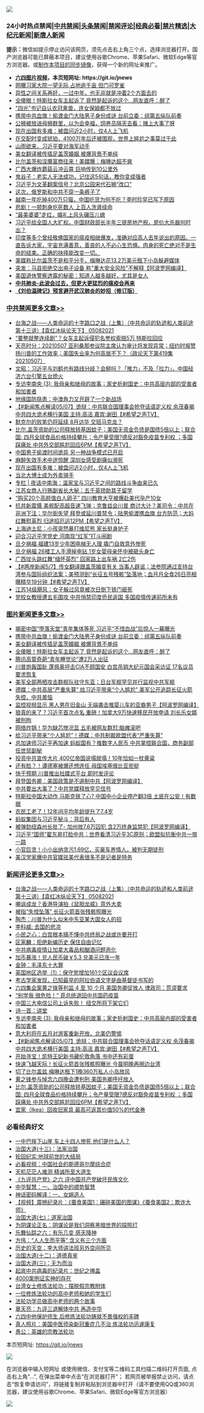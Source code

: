 ![](https://raw.githubusercontent.com/fqnews/bnews/master/64photo/fqnews-qr.jpg)

<div id="tt">
<h3>24小时热点禁闻|<a href="#%E4%B8%AD%E5%85%B1%E7%A6%81%E9%97%BB%E6%9B%B4%E5%A4%9A%E6%96%87%E7%AB%A0">中共禁闻</a>|<a href="#%E5%9B%BE%E7%89%87%E6%96%B0%E9%97%BB%E6%9B%B4%E5%A4%9A%E6%96%87%E7%AB%A0">头条禁闻</a>|<a href="#%E6%96%B0%E9%97%BB%E8%AF%84%E8%AE%BA%E6%9B%B4%E5%A4%9A%E6%96%87%E7%AB%A0">禁闻评论|<a href="#%E5%BF%85%E7%9C%8B%E7%BB%8F%E5%85%B8%E5%A5%BD%E6%96%87">经典必看|<a href="/video.md#%E7%A6%81%E7%89%87%E7%B2%BE%E9%80%89">禁片精选</a>|<a href="https://github.com/fqnews/djy/blob/master/gb/nf1351518.md#1">大纪元新闻</a>|<a href="https://github.com/fqnews/ntdtv/blob/master/gb/prog204.md#1">新唐人新闻</a></h3>
<div><b>提示：</b>微信如提示停止访问该网页，须先点击右上角三个点，选择浏览器打开。国产浏览器可能已屏蔽本项目，建议使用谷歌Chrome、苹果Safari、微软Edge等官方浏览器。或<a href="https://github.com/fqnews/bnews/blob/master/%E5%88%B6%E4%BD%9Cgit%E7%A6%81%E9%97%BB%E9%95%9C%E5%83%8F.md">制作本项目的同步镜像</a>，获得一个新的网址来推广。</div>
<ul>
<li><b><a href="http://d1.bdrive.tk/64.mp4" target="_blank">六四图片视频</a>，本页短网址: https://git.io/jnews</b></li>
<li><a href="/cbnews/20210507/1541401.md">网曝习家大院一望无际 占地逾千亩 但门可罗雀</a></li>
<li><a href="/funmedia/20210507/1541602.md">异性之间关系再好，一过中年，也无非就是冲着2个方面去的</a></li>
<li><a href="/topimagenews/20210507/1541452.md">全傻眼！特斯拉女车主起诉了 竟然是起诉的这个…网友直呼：醉了</a></li>
<li><a href="/lifebaike/20210507/1541589.md">“四光”书记自认衣冠禽兽，连女保姆都不放过</a></li>
<li><a href="/topimagenews/20210507/1541572.md">携带中共血旗！偷渡金门大陆男子身份成谜 台前立委：组第五纵队前奏</a></li>
<li><a href="/funmedia/20210507/1541628.md">公狮被放进母狮群里，以为会幸福，饲养员隔天去看：摊上大事了呀</a></li>
<li><a href="/cbnews/20210508/1541954.md">现在出国有多难：被盘问近2小时，仅4人上飞机</a></li>
<li><a href="/funmedia/20210507/1541630.md">在交配时变成琥珀，4100万年后还被围观，世界上尴尬之事莫过于此</a></li>
<li><a href="/comments/20210507/1541426.md">山雨欲来，习近平要对海军动手</a></li>
<li><a href="/topimagenews/20210507/1541541.md">美女翻译被传插足盖茨婚姻 被爆背景不单纯</a></li>
<li><a href="/cnnews/20210507/1541771.md">比尔盖茨和淫魔富商往来！美媒曝：梅琳达超不爽</a></li>
<li><a href="/cnnews/20210507/1541457.md">广西大爆炸蘑菇云冲云霄 巨响传到10公里外</a></li>
<li><a href="/funmedia/20210507/1541603.md">鬼谷子：老实人无法成功，记住这5句话，教你变成强者</a></li>
<li><a href="/cbnews/20210507/1541402.md">习近平为文革翻案信号？北京公园宋代石狮“改口”</a></li>
<li><a href="/worldnews/20210507/1541769.md">这次，俄罗斯和中共不穿一条裤子了</a></li>
<li><a href="/funmedia/20210507/1541631.md">越南一年吃掉400万只猫，中国吃货为何不吃？李时珍早已写下原因</a></li>
<li><a href="/cnnews/20210508/1541966.md">悲剧！一顿刺身吃死数人 上百人洗肾续命</a></li>
<li><a href="/funmedia/20210507/1541626.md">“最美婆婆”走红，婚礼上风头碾压儿媳</a></li>
<li><a href="/bannedvideo/20210507/1541561.md">习近平给全国人大扩权，中国财政部长半年三提房地产税，房价大杀器何时出？</a></li>
<li><a href="/comments/20210507/1541224.md">印度等多个曾经敬佛国家的瘟疫相继爆发，准确对应高人去年说出的原因。一直告诉大家，宇宙充满善意，善良的人不必心生恐惧。肉身的死亡绝对不是生命的结束。正确的抉择能改变一切。</a></li>
<li><a href="/yule/20210508/1541880.md">美媒称比尔盖茨不是和平分手，梅琳达花13.2万美元租下小岛躲避媒体</a></li>
<li><a href="/cnnews/20210507/1541526.md">突发：马县拒绝交出电子设备 称"重大安全风险"不解释【阿波罗网编译】</a></li>
<li><a href="/funmedia/20210507/1541428.md">美国退休警察透露的秘密：知道人越多越好，尤其是女人</a></li>
<li><b><a href="/comments/20200211/1275071.md" target="_blank">中共肺炎-此波会过去，但更大更猛烈的瘟疫会再来</a></b></li>
<li><b><a href="/comments/20200207/1272816.md" target="_blank">《刘伯温碑记》预言避开武汉肺炎的妙招（修订版）</a></b></li>
</ul>
</div>

<div class="catlist">
<h3><a href="/cbnews/" target="_blank">中共禁闻</a><span><a href="/cbnews/" target="_blank" rel="nofollow">更多文章>></a></span></h3>
<ul>
<li><a href="/comments/20210508/1542125.md" target="_blank">台海之战——人类命运的十字路口之战（上集）（中共命运的轨迹和人类前途  第十三讲）【袁红冰纵论天下】 05082021</a></li>
<li><a href="/cbnews/20210508/1542104.md" target="_blank">“要整就整连续剧”？女车主起诉侵犯名誉权索赔5万 特斯拉回应</a></li>
<li><a href="/cbnews/20210508/1542103.md" target="_blank">天亮时分：20210507 亚利桑那参议院主席认为审计将发现异常；纽约时报赞扬川普的工作效率；美国失业率为何高居不下？（政论天下第419集 20210507）</a></li>
<li><a href="/cbnews/20210508/1542042.md" target="_blank">文昭：习近平与刘鹤也有路线分歧？会掰吗？「推力」不及「拉力」，中国经济六台引擎五台熄火</a></li>
<li><a href="/comments/20210508/1542015.md" target="_blank">专访李南央 (3): 我母亲和继母的故事；家史折射国史：中共高层内部的受害者和加害者</a></li>
<li><a href="/cbnews/20210508/1542014.md" target="_blank">地缘国防隐患：中澳角力又开辟了一个新战场</a></li>
<li><a href="/comments/20210508/1541999.md" target="_blank">【#新闻焦点解读05/07】诡辩：中共联合国理事会抢夺话语定义权  余茂春揭中共四大诡术横行美国  主持:高洁  嘉宾:谢田【#希望之声TV】</a></li>
<li><a href="/cbnews/20210508/1541994.md" target="_blank">默克尔的败笔仍将延续 8月访华 交班马克龙？</a></li>
<li><a href="/comments/20210508/1541979.md" target="_blank">比尔.盖茨资助的公司释放转基因蚊子；美国无资金负债是国债5倍以上；联合国: 四月全球食品价格持续攀升；令产量受限?德反对豁免疫苗专利权 ；多国踩痛处 中共外交部尴尬回应6PM【希望之声TV】</a></li>
<li><a href="/cbnews/20210508/1541956.md" target="_blank">中国男子偷渡时间诡异 另一种战争模式已开启</a></li>
<li><a href="/cbnews/20210508/1541955.md" target="_blank">麻醉失效手术中途惊醒 深圳女感受剧痛似濒死</a></li>
<li><a href="/cbnews/20210508/1541954.md" target="_blank">现在出国有多难：被盘问近2小时，仅4人上飞机</a></li>
<li><a href="/cbnews/20210508/1541937.md" target="_blank">当北大博士成为外卖骑手</a></li>
<li><a href="/cbnews/20210508/1541919.md" target="_blank">专栏 | 夜话中南海：温家宝与习近平之间的路线斗争由来已久</a></li>
<li><a href="/cbnews/20210508/1541916.md" target="_blank">江苏女商人行贿副省长大秘：五千英镑助其子留学</a></li>
<li><a href="/cbnews/20210508/1541887.md" target="_blank">“购买20个高颜值白人卵子” 四川教育大亨被爆赴美代孕产10女</a></li>
<li><a href="/comments/20210508/1541846.md" target="_blank">抗共新震慑  美舰配高超音速飞弹；克鲁兹会川普 商讨大计？美司令：中共在非洲下注；华尔街失望  拜登或延川普禁令；陆男偷渡携血旗  台方防范；大妈红舞慰英烈  归途招厄运12PM【希望之声TV】</a></li>
<li><a href="/cbnews/20210507/1541795.md" target="_blank">上海迪士尼：小孩突然暴打维尼熊 家长挺身护子</a></li>
<li><a href="/cbnews/20210507/1541794.md" target="_blank">迎合习近平学党史 河南现“红军”打斗闹剧</a></li>
<li><a href="/cbnews/20210507/1541767.md" target="_blank">旦夕祸福 福建13岁少年困电梯无人理 撬门自救意外惨死</a></li>
<li><a href="/cbnews/20210507/1541724.md" target="_blank">旦夕祸福 26楼工人手滑掉电钻 1岁女婴母亲怀中被砸头身亡</a></li>
<li><a href="/cbnews/20210507/1541685.md" target="_blank">广西坟头跳红舞“缅怀英烈” 回家路上出车祸 2亡2伤</a></li>
<li><a href="/comments/20210507/1541681.md" target="_blank">【#两岸新闻5/7】传女翻译跟盖茨婚变有关 当事人辟谣；法参院通过支持台湾参与国际组织法案；美预测到“长征五号残骸”坠落地；血月月全食26日亮相 曝精华19分钟【#希望之声TV】</a></li>
<li><a href="/cbnews/20210507/1541667.md" target="_blank">江苏14级飓风：女子躲过风竟被次日倒下铁门砸死</a></li>
<li><a href="/cbnews/20210507/1541650.md" target="_blank">党校女教授遭五毛围攻 中共悄禁印度侨民返国 多国疫情传速前所未有</a></li>

</ul>
</div>
<div class="catlist">
<h3><a href="/topimagenews/" target="_blank">图片新闻</a><span><a href="/topimagenews/" target="_blank" rel="nofollow">更多文章>></a></span></h3>
<ul>
<li><a href="/topimagenews/20210508/1542079.md" target="_blank">揭密中国“堕落天堂”青年集体等死 习近平“不惜血战”后惊人一幕曝光</a></li>
<li><a href="/topimagenews/20210507/1541572.md" target="_blank">携带中共血旗！偷渡金门大陆男子身份成谜 台前立委：组第五纵队前奏</a></li>
<li><a href="/topimagenews/20210507/1541541.md" target="_blank">美女翻译被传插足盖茨婚姻 被爆背景不单纯</a></li>
<li><a href="/topimagenews/20210507/1541452.md" target="_blank">全傻眼！特斯拉女车主起诉了 竟然是起诉的这个…网友直呼：醉了</a></li>
<li><a href="/topimagenews/20210507/1541400.md" target="_blank">腾讯高管奇葩“青年睡觉论”遭2万人出征</a></li>
<li><a href="/topimagenews/20210507/1541328.md" target="_blank">川普炮轰国耻 蓬佩奥抨击CIA不顾国安 白宫吊销大纪元国会采访证 17名议员要求恢复</a></li>
<li><a href="/topimagenews/20210507/1541311.md" target="_blank">美军全部两栖攻击群舰队驻守东亚；日台军舰罕见并行监视中共军舰</a></li>
<li><a href="/topimagenews/20210507/1541281.md" target="_blank">德媒：中共高层“严重失算” 给习近平带来“个人尴尬” 美军公开追踪长征火箭失控，中共羞恼</a></li>
<li><a href="/topimagenews/20210506/1540950.md" target="_blank">监控视频显示 黑人男在旧金山 无端袭击推婴儿车的亚裔男子【阿波罗网编译】</a></li>
<li><a href="/topimagenews/20210506/1540939.md" target="_blank">狼真的来了？习近平首次点名 重磅！加拿大9万快速移民开放申请 刘长乐女婿被刑拘</a></li>
<li><a href="/topimagenews/20210506/1540871.md" target="_blank">网络炸锅！华为缺芯惨况显 五毛被网友群怼:脑瘫滚吧</a></li>
<li><a href="/topimagenews/20210506/1540729.md" target="_blank">给习近平带来“个人尴尬”！德媒：中共制裁欧盟代表“严重失算”</a></li>
<li><a href="/topimagenews/20210505/1540198.md" target="_blank">总加速师习近平再加速 蚂蚁国有？推数字人民币 中共掌控联合国，商务副部任世贸副秘</a></li>
<li><a href="/topimagenews/20210505/1540127.md" target="_blank">投资中共宣传大片 400亿帝国说塌就塌！10年恰如一枕黄粱</a></li>
<li><a href="/topimagenews/20210505/1539990.md" target="_blank">还有脸？！谭德塞被爆还想连任 母国埃塞俄比亚拒挺</a></li>
<li><a href="/topimagenews/20210505/1539887.md" target="_blank">快于预期 川普推出社媒式平台 即时发评论</a></li>
<li><a href="/topimagenews/20210504/1539630.md" target="_blank">拜登国务卿：美国政策是不遏制中共【阿波罗网编译】</a></li>
<li><a href="/topimagenews/20210504/1539599.md" target="_blank">中共要出大事了？中共党媒释放罕见信号</a></li>
<li><a href="/topimagenews/20210504/1539504.md" target="_blank">特斯拉中国大动作 马斯克铁了心? 中国中小企业停产翻3倍 土匪在公安！有数据</a></li>
<li><a href="/topimagenews/20210504/1539328.md" target="_blank">农民工老了！12年间平均年龄提升了7.4岁</a></li>
<li><a href="/topimagenews/20210504/1539199.md" target="_blank">蚂蚁集团与习近平秘斗：背后有人</a></li>
<li><a href="/topimagenews/20210503/1538817.md" target="_blank">被弹劾纽森州长批了- 加州放7.6万囚犯 含2万终身监禁犯【阿波罗网编译】</a></li>
<li><a href="/topimagenews/20210503/1538755.md" target="_blank">习近平“国师”翟东昇打脸中共；世界看清习近平3C原则；欧盟拟抗衡中共一带一路</a></li>
<li><a href="/topimagenews/20210503/1538590.md" target="_blank">小官巨贪！小小出纳贪污1.69亿，买豪车养情人，被判无期徒刑</a></li>
<li><a href="/topimagenews/20210503/1538499.md" target="_blank">美汉学家爆中共官媒驻美代表很多不是记者是特务</a></li>

</ul>
</div>
<div class="catlist">
<h3><a href="/comments/" target="_blank">新闻评论</a><span><a href="/comments/" target="_blank" rel="nofollow">更多文章>></a></span></h3>
<ul>
<li><a href="/comments/20210508/1542125.md" target="_blank">台海之战——人类命运的十字路口之战（上集）（中共命运的轨迹和人类前途  第十三讲）【袁红冰纵论天下】 05082021</a></li>
<li><a href="/comments/20210508/1542099.md" target="_blank">嘲讽成龙？香港导演拍《鼠胆龙威》意外大卖</a></li>
<li><a href="/comments/20210508/1542098.md" target="_blank">被指“失控坠落” 长征火箭首张残骸照曝光</a></li>
<li><a href="/comments/20210508/1542085.md" target="_blank">陶杰：川普为什么似未中东亚某大国女人的招</a></li>
<li><a href="/comments/20210508/1542084.md" target="_blank">李科威: 去国的悲凉</a></li>
<li><a href="/comments/20210508/1542083.md" target="_blank">小民之心：白宫根本搞不懂中共终局之战或许要开打</a></li>
<li><a href="/comments/20210508/1542082.md" target="_blank">区家麟：拒绝新编历史 保住自由记忆</a></li>
<li><a href="/comments/20210508/1542054.md" target="_blank">中共病毒疫情让加拿大毒品和酗酒问题恶化</a></li>
<li><a href="/comments/20210508/1542053.md" target="_blank">加币暴涨！兑人民币破￥5.3 兑美元已涨一年</a></li>
<li><a href="/comments/20210508/1542052.md" target="_blank">金钟：毛泽东十大罪</a></li>
<li><a href="/comments/20210508/1542028.md" target="_blank">英国地区选举（1）：保守党增加161个区议会议席</a></li>
<li><a href="/comments/20210508/1542022.md" target="_blank">考古学家发现，已知最早的阿拉伯语文字是由基督徒书写的</a></li>
<li><a href="/comments/20210508/1542021.md" target="_blank">六四集会案黄之锋等判监 4 至 10 个月 美国务卿促放人 律政司：荒谬要求</a></li>
<li><a href="/comments/20210508/1542020.md" target="_blank">“别学我 很危险！” 菲总统退回中共国药疫苗</a></li>
<li><a href="/comments/20210508/1542019.md" target="_blank">中国三大电信公司上诉失败！ 纽交所将下架它们</a></li>
<li><a href="/comments/20210508/1542016.md" target="_blank">诗一首：讲堂</a></li>
<li><a href="/comments/20210508/1542015.md" target="_blank">专访李南央 (3): 我母亲和继母的故事；家史折射国史：中共高层内部的受害者和加害者</a></li>
<li><a href="/comments/20210508/1542004.md" target="_blank">意大利将在五月对游客重新开放，北美仍警惕</a></li>
<li><a href="/comments/20210508/1541999.md" target="_blank">【#新闻焦点解读05/07】诡辩：中共联合国理事会抢夺话语定义权  余茂春揭中共四大诡术横行美国  主持:高洁  嘉宾:谢田【#希望之声TV】</a></li>
<li><a href="/comments/20210508/1541989.md" target="_blank">开始寻宝！凯特王妃新书藏伦敦角落 书中还有彩蛋</a></li>
<li><a href="/comments/20210508/1541988.md" target="_blank">快速飞越天际！长征火箭首张残骸照曝光 今晨明晚再擦边台湾</a></li>
<li><a href="/comments/20210508/1541987.md" target="_blank">切了比尔盖兹 梅琳达租下1晚360万私人小岛放风</a></li>
<li><a href="/comments/20210508/1541986.md" target="_blank">黄之锋参与悼念六四晚会遭判刑 美国务卿呼吁放人</a></li>
<li><a href="/comments/20210508/1541979.md" target="_blank">比尔.盖茨资助的公司释放转基因蚊子；美国无资金负债是国债5倍以上；联合国: 四月全球食品价格持续攀升；令产量受限?德反对豁免疫苗专利权 ；多国踩痛处 中共外交部尴尬回应6PM【希望之声TV】</a></li>
<li><a href="/comments/20210508/1541974.md" target="_blank">宜家（Ikea）回收旧家具 最高可返其价值50%的代金券</a></li>

</ul>
</div>

<div class="catlist">
<h3>必看经典好文</h3>
<ul>
<li><a href="/cbnews/20200611/1343057.md" target="_blank">一中巴摔下山崖 车上十四人惨死 他们是什么人？</a></li>
<li><a href="/cbnews/20180319/916654.md" target="_blank">治国大道(十三)：法家治国</a></li>
<li><a href="/comments/20200920/582873.md" target="_blank">轮回纪实:地球前世的大结局</a></li>
<li><a href="/comments/20200806/1375443.md" target="_blank">必看视频：中国社会的斯德哥尔摩综合症</a></li>
<li><a href="/comments/20210302/1496716.md" target="_blank">天机茫茫人难测 精诚所至大道生</a></li>
<li><a href="/bookonline/20131116/201050.md" target="_blank">《九评共产党》之六 评中国共产党破坏民族文化</a></li>
<li><a href="/comments/20200605/1340202.md" target="_blank">中华智慧：一、治国中的顺势智慧</a></li>
<li><a href="/comments/20200609/1342224.md" target="_blank">神话密码解译：一、女娲造人</a></li>
<li><a href="/comments/20210123/1473011.md" target="_blank">【视频】震撼纪录片：《蚕食美国1：碾碎美国的图谋》《蚕食美国2：欺诈大师》</a></li>
<li><a href="/cbnews/20190424/913985.md" target="_blank">治国大道(七)：道家治国</a></li>
<li><a href="/comments/20201031/1423298.md" target="_blank">为阴谋论正名：阴谋论是我们洞察黑暗世界的探照灯</a></li>
<li><a href="/tculture/20190101/792146.md" target="_blank">乐舞仙踪之六：有乐几变 感天降神</a></li>
<li><a href="/comments/20200720/1363377.md" target="_blank">方伟：“人人生而平等” 含义有三个方面</a></li>
<li><a href="/tculture/20121025/73064.md" target="_blank">历史的天空：李大师讲法班另外空间所见</a></li>
<li><a href="/cbnews/20180318/916241.md" target="_blank">治国大道(十二)：道德真鉴</a></li>
<li><a href="/cbnews/20180309/912114.md" target="_blank">治国大道(三)：无为而治</a></li>
<li><a href="/comments/20200702/1354076.md" target="_blank">起底中共病毒的纪录片：世纪之掩盖</a></li>
<li><a href="/lifebaike/20201113/1430218.md" target="_blank">4000案例证实神的存在</a></li>
<li><a href="/cbnews/20200610/1342772.md" target="_blank">台湾女士修炼法轮功：摆脱假宗教附体</a></li>
<li><a href="/cbnews/20200702/1354550.md" target="_blank">一位修炼法轮功的高中老师和她的学生们</a></li>
<li><a href="/comments/20200629/1352533.md" target="_blank">法轮功学员做高中老师的两个故事</a></li>
<li><a href="/comments/20131119/1029445.md" target="_blank">章天亮：九评三退解体中共 再造中华</a></li>
<li><a href="/comments/20200926/1403542.md" target="_blank">六四中他保护师生 后修炼法轮功铸就不畏强权的丰碑</a></li>
<li><a href="/comments/20210215/1487728.md" target="_blank">真人照片：美国中医师染新冠重症几不治 炼法轮功迅速康复</a></li>
<li><a href="/comments/20200313/1292991.md" target="_blank">愚公：英雄的宗教法轮功</a></li>

</ul>
</div>

本页短网址: https://git.io/jnews

![](https://raw.githubusercontent.com/fqnews/bnews/master/64photo/fqnews-qr.jpg)

在浏览器中输入短网址 或使用微信、支付宝等二维码工具扫描二维码打开页面, 点击右上角"...", 在弹出菜单中点击“在浏览器打开”； 若网页被举报禁止访问，请点击“恢复申请访问”，将链接复制并粘贴到浏览器中打开（请不要使用QQ或360浏览器，建议使用谷歌Chrome、苹果Safari、微软Edge等官方浏览器）

![](https://raw.githubusercontent.com/fqnews/bnews/master/64photo/wx.jpg)